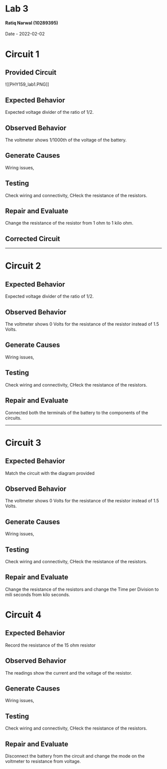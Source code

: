 # Lab 3
#### Ratiq Narwal (10289395)
Date - 2022-02-02



# Circuit 1

## Provided Circuit
![[PHY159_lab1.PNG]]

## Expected Behavior

Expected voltage divider of the ratio of 1/2.

## Observed Behavior

The voltmeter shows 1/1000th of the voltage of the battery.


## Generate Causes
Wiring issues, 

## Testing

Check wiring and connectivity, CHeck the resistance of the resistors.

## Repair and Evaluate
Change the resistance of the resistor from 1 ohm to 1 kilo ohm.

## Corrected Circuit



---

# Circuit 2

## Expected Behavior

Expected voltage divider of the ratio of 1/2.

## Observed Behavior

The voltmeter shows 0 Volts for the resistance of the resistor instead of 1.5 Volts.


## Generate Causes
Wiring issues, 

## Testing

Check wiring and connectivity, CHeck the resistance of the resistors.

## Repair and Evaluate
Connected both the terminals of the battery to the components of the circuits.



---
# Circuit 3

## Expected Behavior

Match the circuit with the diagram provided

## Observed Behavior

The voltmeter shows 0 Volts for the resistance of the resistor instead of 1.5 Volts.


## Generate Causes
Wiring issues, 

## Testing

Check wiring and connectivity, CHeck the resistance of the resistors.

## Repair and Evaluate
Change the resistance of the resistors and change the Time per Division to  mili seconds from kilo seconds.


# Circuit 4

## Expected Behavior

Record the resistance of the 15 ohm resistor
## Observed Behavior

The readings show the current and the voltage of the resistor.


## Generate Causes
Wiring issues, 

## Testing

Check wiring and connectivity, CHeck the resistance of the resistors.

## Repair and Evaluate
Disconnect the battery from the circuit and change the mode on the voltmeter to resistance from voltage.

